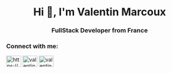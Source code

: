 <h1 align="center">Hi 👋, I'm Valentin Marcoux</h1>
<h3 align="center">FullStack Developer from France</h3>

<h3 align="left">Connect with me:</h3>
<p align="left">
<a href="https://linkedin.com/in/https://www.linkedin.com/in/valentinmarcoux/" target="blank"><img align="center" src="https://raw.githubusercontent.com/rahuldkjain/github-profile-readme-generator/master/src/images/icons/Social/linked-in-alt.svg" alt="https://www.linkedin.com/in/valentinmarcoux/" height="30" width="40" /></a>
<a href="https://fb.com/valentin marcoux" target="blank"><img align="center" src="https://raw.githubusercontent.com/rahuldkjain/github-profile-readme-generator/master/src/images/icons/Social/facebook.svg" alt="valentin marcoux" height="30" width="40" /></a>
<a href="https://instagram.com/valentin_marcoux" target="blank"><img align="center" src="https://raw.githubusercontent.com/rahuldkjain/github-profile-readme-generator/master/src/images/icons/Social/instagram.svg" alt="valentin_marcoux" height="30" width="40" /></a>
</p>

